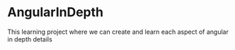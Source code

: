 # AngularInDepth
This learning project where we can create and learn each aspect of angular in depth details
